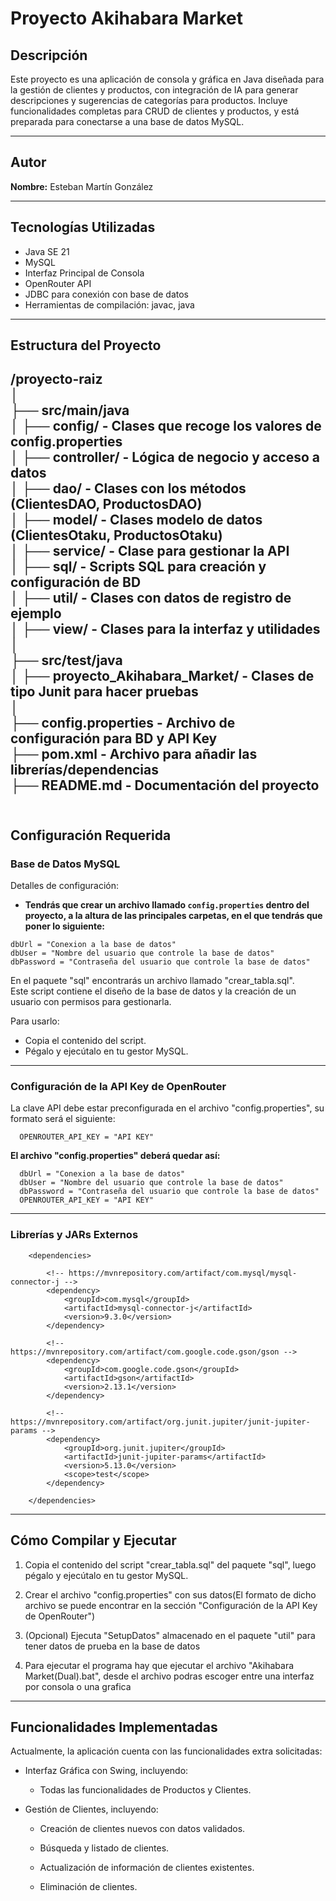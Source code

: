 # Proyecto Akihabara Market

## Descripción

Este proyecto es una aplicación de consola y gráfica en Java diseñada para la gestión de clientes y productos, con integración de IA para generar descripciones y sugerencias de categorías para productos. Incluye funcionalidades completas para CRUD de clientes y productos, y está preparada para conectarse a una base de datos MySQL.

---

## Autor

**Nombre:** Esteban Martín González

---

## Tecnologías Utilizadas

- Java SE 21
- MySQL
- Interfaz Principal de Consola
- OpenRouter API
- JDBC para conexión con base de datos
- Herramientas de compilación: javac, java

---

## Estructura del Proyecto

/proyecto-raiz <br>
│ <br>
├── src/main/java <br>
│ ├── config/ **- Clases que recoge los valores de config.properties** <br>
│ ├── controller/ **- Lógica de negocio y acceso a datos** <br>
│ ├── dao/ **- Clases con los métodos (ClientesDAO, ProductosDAO)** <br>
│ ├── model/ **- Clases modelo de datos (ClientesOtaku, ProductosOtaku)** <br>
│ ├── service/ **- Clase para gestionar la API** <br>
│ ├── sql/ **- Scripts SQL para creación y configuración de BD** <br>
│ ├── util/ **- Clases con datos de registro de ejemplo** <br>
│ ├── view/ **- Clases para la interfaz y utilidades** <br>
│ <br>
├── src/test/java <br>
│ ├── proyecto_Akihabara_Market/ **- Clases de tipo Junit para hacer pruebas** <br>
│ <br>
├── config.properties **- Archivo de configuración para BD y API Key** <br>
├── pom.xml **- Archivo para añadir las librerías/dependencias** <br>
├── README.md **- Documentación del proyecto** <br>
 <br>
---

## Configuración Requerida

### Base de Datos MySQL

Detalles de configuración:  
 - **Tendrás que crear un archivo llamado `config.properties` dentro del proyecto, a la altura de las principales carpetas, en el que tendrás que poner lo siguiente:**

  ```
  dbUrl = "Conexion a la base de datos"
  dbUser = "Nombre del usuario que controle la base de datos"
  dbPassword = "Contraseña del usuario que controle la base de datos"
  ```

En el paquete "sql" encontrarás un archivo llamado "crear_tabla.sql".  
Este script contiene el diseño de la base de datos y la creación de un usuario con permisos para gestionarla.  

Para usarlo:  
 - Copia el contenido del script.  
 - Pégalo y ejecútalo en tu gestor MySQL.

---

### Configuración de la API Key de OpenRouter

La clave API debe estar preconfigurada en el archivo "config.properties", su formato será el siguiente: 

```
  OPENROUTER_API_KEY = "API KEY"
```

**El archivo "config.properties" deberá quedar así:**

```
  dbUrl = "Conexion a la base de datos"
  dbUser = "Nombre del usuario que controle la base de datos"
  dbPassword = "Contraseña del usuario que controle la base de datos"
  OPENROUTER_API_KEY = "API KEY"
```

---

### Librerías y JARs Externos

```
    <dependencies>

		<!-- https://mvnrepository.com/artifact/com.mysql/mysql-connector-j -->
		<dependency>
			<groupId>com.mysql</groupId>
			<artifactId>mysql-connector-j</artifactId>
			<version>9.3.0</version>
		</dependency>

		<!-- https://mvnrepository.com/artifact/com.google.code.gson/gson -->
		<dependency>
			<groupId>com.google.code.gson</groupId>
			<artifactId>gson</artifactId>
			<version>2.13.1</version>
		</dependency>

		<!-- https://mvnrepository.com/artifact/org.junit.jupiter/junit-jupiter-params -->
		<dependency>
			<groupId>org.junit.jupiter</groupId>
			<artifactId>junit-jupiter-params</artifactId>
			<version>5.13.0</version>
			<scope>test</scope>
		</dependency>

	</dependencies>
```
---

## Cómo Compilar y Ejecutar

1. Copia el contenido del script "crear_tabla.sql" del paquete "sql", luego pégalo y ejecútalo en tu gestor MySQL.

2. Crear el archivo "config.properties" con sus datos(El formato de dicho archivo se puede encontrar en la sección "Configuración de la API Key de OpenRouter")

3. (Opcional) Ejecuta "SetupDatos" almacenado en el paquete "util" para tener datos de prueba en la base de datos

4. Para ejecutar el programa hay que ejecutar el archivo "Akihabara Market(Dual).bat", desde el archivo podras escoger entre una interfaz por consola o una grafica

---

## Funcionalidades Implementadas

Actualmente, la aplicación cuenta con las funcionalidades extra solicitadas:

  - Interfaz Gráfica con Swing, incluyendo:

       - Todas las funcionalidades de Productos y Clientes.

  - Gestión de Clientes, incluyendo:

      - Creación de clientes nuevos con datos validados.

      - Búsqueda y listado de clientes.

      - Actualización de información de clientes existentes.

      - Eliminación de clientes.
